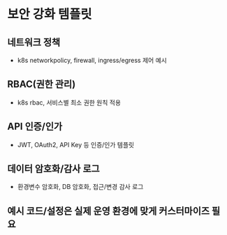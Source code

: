 # 보안 강화 템플릿

## 네트워크 정책
- k8s networkpolicy, firewall, ingress/egress 제어 예시

## RBAC(권한 관리)
- k8s rbac, 서비스별 최소 권한 원칙 적용

## API 인증/인가
- JWT, OAuth2, API Key 등 인증/인가 템플릿

## 데이터 암호화/감사 로그
- 환경변수 암호화, DB 암호화, 접근/변경 감사 로그

## 예시 코드/설정은 실제 운영 환경에 맞게 커스터마이즈 필요 